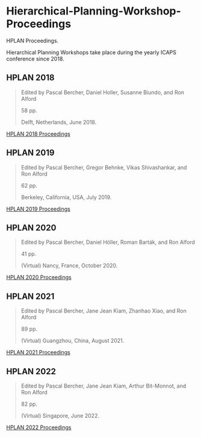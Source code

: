# Hierarchical-Planning-Workshop-Proceedings

HPLAN Proceedings.

Hierarchical Planning Workshops take place during the yearly ICAPS conference since 2018.

## HPLAN 2018
> Edited by Pascal Bercher, Daniel Holler, Susanne Biundo, and Ron Alford
>
> 58 pp.
>
> Delft, Netherlands, June 2018.

[HPLAN 2018 Proceedings](https://github.com/PCfVW/Hierarchical-Planning-Workshop-Proceedings/blob/main/2018HierarchicalPlanningWorkshopProceedings.pdf)

## HPLAN 2019
> Edited by Pascal Bercher, Gregor Behnke, Vikas Shivashankar, and Ron Alford
>
> 62 pp.
>
> Berkeley, California, USA, July 2019.

[HPLAN 2019 Proceedings](https://github.com/PCfVW/Hierarchical-Planning-Workshop-Proceedings/blob/main/2019HierarchicalPlanningWorkshopProceedings.pdf)

## HPLAN 2020
> Edited by Pascal Bercher, Daniel Höller, Roman Barták, and Ron Alford
>
> 41 pp.
>
> (Virtual) Nancy, France, October 2020.

[HPLAN 2020 Proceedings](https://github.com/PCfVW/Hierarchical-Planning-Workshop-Proceedings/blob/main/2020HierarchicalPlanningWorkshopProceedings.pdf)

## HPLAN 2021
> Edited by Pascal Bercher, Jane Jean Kiam, Zhanhao Xiao, and Ron Alford
>
> 89 pp.
>
> (Virtual) Guangzhou, China, August 2021.

[HPLAN 2021 Proceedings](https://github.com/PCfVW/Hierarchical-Planning-Workshop-Proceedings/blob/main/2021HierarchicalPlanningProceedings.pdf)

## HPLAN 2022
> Edited by Pascal Bercher, Jane Jean Kiam, Arthur Bit-Monnot, and Ron Alford
>
> 82 pp.
>
> (Virtual) Singapore, June 2022.

[HPLAN 2022 Proceedings](https://github.com/PCfVW/Hierarchical-Planning-Workshop-Proceedings/blob/main/2022HierarchicalPlanningProceedings.pdf)
